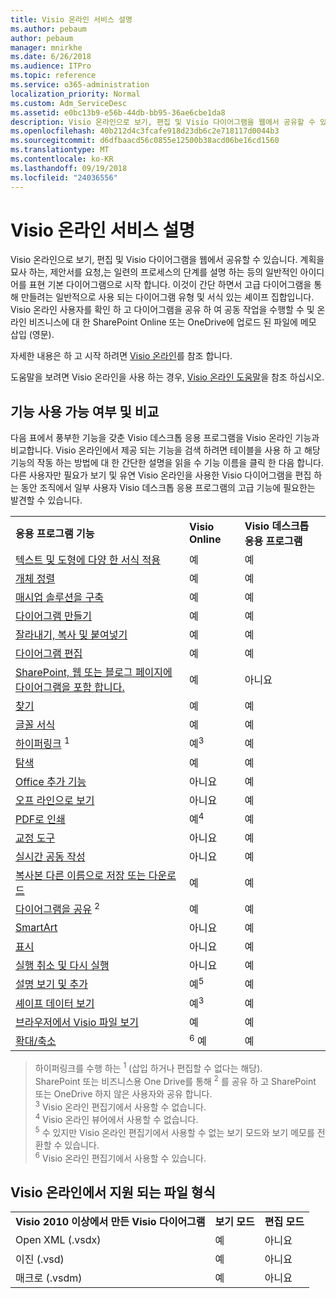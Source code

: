 ```yaml
---
title: Visio 온라인 서비스 설명
ms.author: pebaum
author: pebaum
manager: mnirkhe
ms.date: 6/26/2018
ms.audience: ITPro
ms.topic: reference
ms.service: o365-administration
localization_priority: Normal
ms.custom: Adm_ServiceDesc
ms.assetid: e0bc13b9-e56b-44db-bb95-36ae6cbe1da8
description: Visio 온라인으로 보기, 편집 및 Visio 다이어그램을 웹에서 공유할 수 있습니다. 계획을 묘사 하는, 제안서를 요청,는 일련의 프로세스의 단계를 설명 하는 등의 일반적인 아이디어를 표현 기본 다이어그램으로 시작 합니다. 이것이 간단 하면서 고급 다이어그램을 통해 만들려는 일반적으로 사용 되는 다이어그램 유형 및 서식 있는 셰이프 집합입니다. Visio 온라인 사용자를 확인 하 고 다이어그램을 공유 하 여 공동 작업을 수행할 수 및 온라인 비즈니스에 대 한 SharePoint Online 또는 OneDrive에 업로드 된 파일에 메모 삽입 (영문).
ms.openlocfilehash: 40b212d4c3fcafe918d23db6c2e718117d0044b3
ms.sourcegitcommit: d6dfbaacd56c0855e12500b38acd06be16cd1560
ms.translationtype: MT
ms.contentlocale: ko-KR
ms.lasthandoff: 09/19/2018
ms.locfileid: "24036556"
---
```

# <a name="visio-online-service-description"></a>Visio 온라인 서비스 설명

Visio 온라인으로 보기, 편집 및 Visio 다이어그램을 웹에서 공유할 수 있습니다. 계획을 묘사 하는, 제안서를 요청,는 일련의 프로세스의 단계를 설명 하는 등의 일반적인 아이디어를 표현 기본 다이어그램으로 시작 합니다. 이것이 간단 하면서 고급 다이어그램을 통해 만들려는 일반적으로 사용 되는 다이어그램 유형 및 서식 있는 셰이프 집합입니다. Visio 온라인 사용자를 확인 하 고 다이어그램을 공유 하 여 공동 작업을 수행할 수 및 온라인 비즈니스에 대 한 SharePoint Online 또는 OneDrive에 업로드 된 파일에 메모 삽입 (영문).
  
자세한 내용은 하 고 시작 하려면 [Visio 온라인](https://products.office.com/en-US/visio/visio-online)를 참조 합니다.
  
도움말을 보려면 Visio 온라인을 사용 하는 경우, [Visio 온라인 도움말](https://go.microsoft.com/fwlink/?linkid=855982)을 참조 하십시오.
  
## <a name="feature-availability-and-comparison"></a>기능 사용 가능 여부 및 비교

다음 표에서 풍부한 기능을 갖춘 Visio 데스크톱 응용 프로그램을 Visio 온라인 기능과 비교합니다. Visio 온라인에서 제공 되는 기능을 검색 하려면 테이블을 사용 하 고 해당 기능의 작동 하는 방법에 대 한 간단한 설명을 읽을 수 기능 이름을 클릭 한 다음 합니다. 다른 사용자만 필요가 보기 및 유연 Visio 온라인을 사용한 Visio 다이어그램을 편집 하는 동안 조직에서 일부 사용자 Visio 데스크톱 응용 프로그램의 고급 기능에 필요한는 발견할 수 있습니다. 
  
||||
|:-----|:-----|:-----|
|**응용 프로그램 기능** <br/> |**Visio Online** <br/> |**Visio 데스크톱 응용 프로그램** <br/> |
|[텍스트 및 도형에 다양 한 서식 적용](visio-online.md#BM_1) <br/> |예  <br/> |예  <br/> |
|[개체 정렬](visio-online.md#BM_2) <br/> |예  <br/> |예  <br/> |
|[매시업 솔루션을 구축](visio-online.md#BM_3) <br/> |예  <br/> |예  <br/> |
|[다이어그램 만들기](visio-online.md#BM_4) <br/> |예  <br/> |예  <br/> |
|[잘라내기, 복사 및 붙여넣기](visio-online.md#BM_5) <br/> |예  <br/> |예  <br/> |
|[다이어그램 편집](visio-online.md#BM_6) <br/> |예  <br/> |예  <br/> |
|[SharePoint, 웹 또는 블로그 페이지에 다이어그램을 포함 합니다.](visio-online.md#BM_7) <br/> |예  <br/> |아니요  <br/> |
|[찾기](visio-online.md#BM_8) <br/> |예  <br/> |예  <br/> |
|[글꼴 서식](visio-online.md#BM_9) <br/> |예  <br/> |예  <br/> |
|[하이퍼링크](visio-online.md#BM_10) <sup>1</sup> <br/> |예<sup>3</sup> <br/> |예  <br/> |
|[탐색](visio-online.md#BM_11) <br/> |예  <br/> |예  <br/> |
|[Office 추가 기능](visio-online.md#BM_12) <br/> |아니요  <br/> |예  <br/> |
|[오프 라인으로 보기](visio-online.md#BM_13) <br/> |아니요  <br/> |예  <br/> |
|[PDF로 인쇄](visio-online.md#BM_14) <br/> |예<sup>4</sup> <br/> |예  <br/> |
|[교정 도구](visio-online.md#BM_15) <br/> |아니요  <br/> |예  <br/> |
|[실시간 공동 작성](visio-online.md#BM_16) <br/> |아니요  <br/> |예  <br/> |
|[복사본 다른 이름으로 저장 또는 다운로드](visio-online.md#BM_17) <br/> |예  <br/> |예  <br/> |
|[다이어그램을 공유](visio-online.md#BM_18) <sup>2</sup> <br/> |예  <br/> |예  <br/> |
|[SmartArt](visio-online.md#BM_19) <br/> |아니요  <br/> |예  <br/> |
|[표시](visio-online.md#BM_20) <br/> |아니요  <br/> |예  <br/> |
|[실행 취소 및 다시 실행](visio-online.md#BM_21) <br/> |아니요  <br/> |예  <br/> |
|[설명 보기 및 추가](visio-online.md#BM_22) <br/> |예<sup>5</sup> <br/> |예  <br/> |
|[셰이프 데이터 보기](visio-online.md#BM_23) <br/> |예<sup>3</sup> <br/> |예  <br/> |
|[브라우저에서 Visio 파일 보기](visio-online.md#BM_24) <br/> |예  <br/> |예  <br/> |
|[확대/축소](visio-online.md#BM_25) <br/> |<sup>6</sup> 예 <br/> |예  <br/> |
   
> 하이퍼링크를 수행 하는 <sup>1</sup> (삽입 하거나 편집할 수 없다는 해당). 
<br/>SharePoint 또는 비즈니스용 One Drive를 통해 <sup>2</sup> 를 공유 하 고 SharePoint 또는 OneDrive 하지 않은 사용자와 공유 합니다. 
<br/> <sup>3</sup> Visio 온라인 편집기에서 사용할 수 없습니다.
<br/><sup>4</sup> Visio 온라인 뷰어에서 사용할 수 없습니다. 
<br/><sup>5</sup> 수 있지만 Visio 온라인 편집기에서 사용할 수 없는 보기 모드와 보기 메모를 전환할 수 있습니다. 
<br/><sup>6</sup> Visio 온라인 편집기에서 사용할 수 있습니다. 
  
## <a name="supported-file-types-in-visio-online"></a>Visio 온라인에서 지원 되는 파일 형식

||||
|:-----|:-----|:-----|
|**Visio 2010 이상에서 만든 Visio 다이어그램** <br/> |**보기 모드** <br/> |**편집 모드** <br/> |
|Open XML (.vsdx)  <br/> |예  <br/> |아니요  <br/> |
|이진 (.vsd)  <br/> |예  <br/> |아니요  <br/> |
|매크로 (.vsdm)  <br/> |예  <br/> |아니요  <br/> |
   


